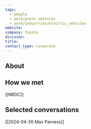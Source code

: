 ```yaml
---
tags:
  - people
  - work/proto_ventures
  - work/industries/electric_vehicles
website: 
company: Toyota
division: 
title: 
contact_type: corporate
---
```

## About


## How we met
[[NRDC]]

## Selected conversations
[[2024-04-30 Max Parness]]